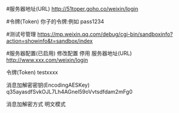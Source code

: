 #服务器地址(URL)
http://51toper.goho.co/weixin/login

#令牌(Token)
你子的令牌:例如 pass1234

#测试号管理
https://mp.weixin.qq.com/debug/cgi-bin/sandboxinfo?action=showinfo&t=sandbox/index

#服务器配置(已启用)
修改配置 停用
服务器地址(URL)
http://www.xxx.com/weixin/login

令牌(Token)
testxxxx

消息加解密密钥(EncodingAESKey)
q35ayasdfSvkOJL7Lh4AGnel59oVvtsdfdam2mFg0

消息加解密方式
明文模式